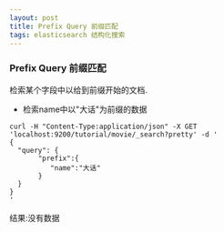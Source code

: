 ```yaml
---
layout: post
title: Prefix Query 前缀匹配
tags: elasticsearch 结构化搜索
---
```


### Prefix Query 前缀匹配
检索某个字段中以给到前缀开始的文档.

* 检索name中以"大话"为前缀的数据
```
curl -H "Content-Type:application/json" -X GET 'localhost:9200/tutorial/movie/_search?pretty' -d '
{
  "query": {
       "prefix":{
          "name":"大话"
       }
  }
}
'
```
结果:没有数据